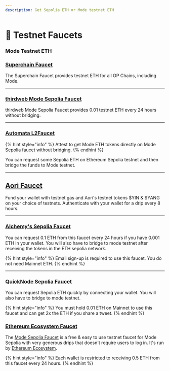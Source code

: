 ```yaml
---
description: Get Sepolia ETH or Mode testnet ETH
---
```


# 🚰 Testnet Faucets

### Mode Testnet ETH

### [Superchain Faucet](https://app.optimism.io/faucet)

The Superchain Faucet provides testnet ETH for all OP Chains, including Mode.

***

### [thirdweb Mode Sepolia Faucet](https://thirdweb.com/mode-testnet?utm_source=modedocs&utm_medium=docs)

thirdweb Mode Sepolia Faucet provides 0.01 testnet ETH every 24 hours without bridging.

***
### [Automata L2Faucet](https://www.l2faucet.com/mode)

{% hint style="info" %}
Attest to get Mode ETH tokens directly on Mode Sepolia faucet without bridging.
{% endhint %}

You can request some Sepolia ETH on Ethereum Sepolia testnet and then bridge the funds to Mode testnet.

***

## [Aori Faucet](https://app.aori.io/faucet)

Fund your wallet with testnet gas and Aori's testnet tokens $YIN & $YANG on your choice of testnets. Authenticate with your wallet for a drip every 8 hours.

***

### [Alchemy's Sepolia Faucet](https://sepoliafaucet.com/) <a href="#blockscout" id="blockscout"></a>

You can request 0.1 ETH from this faucet every 24 hours if you have 0.001 ETH in your wallet. You will also have to bridge to mode testnet after receiving the tokens in the ETH sepolia network.

{% hint style="info" %}
Email sign-up is required to use this faucet. You do not need Mainnet ETH.
{% endhint %}

***

### [QuickNode Sepolia Faucet](https://faucet.quicknode.com/ethereum/sepolia)

You can request Sepolia ETH quickly by connecting your wallet. You will also have to bridge to mode testnet.

{% hint style="info" %}
You must hold 0.01 ETH on Mainnet to use this faucet and can get 2x the ETH if you share a tweet.
{% endhint %}


### [Ethereum Ecosystem Faucet](https://www.ethereum-ecosystem.com/faucets/mode-sepolia)

The [Mode Sepolia Faucet](https://www.ethereum-ecosystem.com/faucets/mode-sepolia) is a free & easy to use testnet faucet for Mode Sepolia with very generous drips that doesn't require users to log in. It's run by [Ethereum Ecosystem](https://www.ethereum-ecosystem.com/).

{% hint style="info" %}
Each wallet is restricted to receiving 0.5 ETH from this faucet every 24 hours.
{% endhint %}
